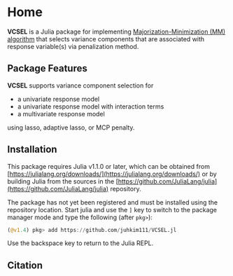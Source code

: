 # Home 

**VCSEL** is a Julia package for implementing [Majorization-Minimization (MM) algorithm](https://en.wikipedia.org/wiki/MM_algorithm) that selects variance components that are associated with response variable(s) via penalization method. 


## Package Features 

**VCSEL** supports variance component selection for

* a univariate response model 
* a univariate response model with interaction terms 
* a multivariate response model 

using lasso, adaptive lasso, or MCP penalty.  

## Installation 

This package requires Julia v1.1.0 or later, which can be obtained from
[https://julialang.org/downloads/](https://julialang.org/downloads/) or by building Julia from the sources in the
[https://github.com/JuliaLang/julia](https://github.com/JuliaLang/julia) repository.

The package has not yet been registered and must be installed using the repository location.
Start julia and use the `]` key to switch to the package manager mode and type the following (after `pkg>`):

```julia
(@v1.4) pkg> add https://github.com/juhkim111/VCSEL.jl
```

Use the backspace key to return to the Julia REPL.

## Citation 


